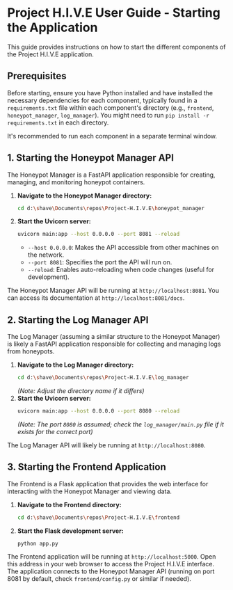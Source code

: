 # Project H.I.V.E User Guide - Starting the Application

This guide provides instructions on how to start the different components of the Project H.I.V.E application.

## Prerequisites

Before starting, ensure you have Python installed and have installed the necessary dependencies for each component, typically found in a `requirements.txt` file within each component's directory (e.g., `frontend`, `honeypot_manager`, `log_manager`). You might need to run `pip install -r requirements.txt` in each directory.

It's recommended to run each component in a separate terminal window.

## 1. Starting the Honeypot Manager API

The Honeypot Manager is a FastAPI application responsible for creating, managing, and monitoring honeypot containers.

1.  **Navigate to the Honeypot Manager directory:**
    ```bash
    cd d:\shave\Documents\repos\Project-H.I.V.E\honeypot_manager
    ```
2.  **Start the Uvicorn server:**
    ```bash
    uvicorn main:app --host 0.0.0.0 --port 8081 --reload
    ```
    *   `--host 0.0.0.0`: Makes the API accessible from other machines on the network.
    *   `--port 8081`: Specifies the port the API will run on.
    *   `--reload`: Enables auto-reloading when code changes (useful for development).

The Honeypot Manager API will be running at `http://localhost:8081`. You can access its documentation at `http://localhost:8081/docs`.

## 2. Starting the Log Manager API

The Log Manager (assuming a similar structure to the Honeypot Manager) is likely a FastAPI application responsible for collecting and managing logs from honeypots.

1.  **Navigate to the Log Manager directory:**
    ```bash
    cd d:\shave\Documents\repos\Project-H.I.V.E\log_manager 
    ```
    *(Note: Adjust the directory name if it differs)*
2.  **Start the Uvicorn server:**
    ```bash
    uvicorn main:app --host 0.0.0.0 --port 8080 --reload 
    ```
    *(Note: The port `8080` is assumed; check the `log_manager/main.py` file if it exists for the correct port)*

The Log Manager API will likely be running at `http://localhost:8080`.

## 3. Starting the Frontend Application

The Frontend is a Flask application that provides the web interface for interacting with the Honeypot Manager and viewing data.

1.  **Navigate to the Frontend directory:**
    ```bash
    cd d:\shave\Documents\repos\Project-H.I.V.E\frontend
    ```
2.  **Start the Flask development server:**
    ```bash
    python app.py
    ```

The Frontend application will be running at `http://localhost:5000`. Open this address in your web browser to access the Project H.I.V.E interface. The application connects to the Honeypot Manager API (running on port 8081 by default, check `frontend/config.py` or similar if needed).
